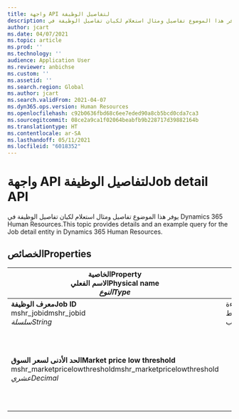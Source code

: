 ```yaml
---
title: واجهة API لتفاصيل الوظيفة
description: يوفر هذا الموضوع تفاصيل ومثال استعلام لكيان تفاصيل الوظيفة في Dynamics 365 Human Resources.
author: jcart
ms.date: 04/07/2021
ms.topic: article
ms.prod: ''
ms.technology: ''
audience: Application User
ms.reviewer: anbichse
ms.custom: ''
ms.assetid: ''
ms.search.region: Global
ms.author: jcart
ms.search.validFrom: 2021-04-07
ms.dyn365.ops.version: Human Resources
ms.openlocfilehash: c92b0636fbd68c6ee7eded90a8cb5bcd0cda7ca3
ms.sourcegitcommit: 08ce2a9ca1f02064beabfb9b228717d39882164b
ms.translationtype: HT
ms.contentlocale: ar-SA
ms.lasthandoff: 05/11/2021
ms.locfileid: "6018352"
---
```

# <a name="job-detail-api"></a><span data-ttu-id="b15b0-103">واجهة API لتفاصيل الوظيفة</span><span class="sxs-lookup"><span data-stu-id="b15b0-103">Job detail API</span></span>

<span data-ttu-id="b15b0-104">يوفر هذا الموضوع تفاصيل ومثال استعلام لكيان تفاصيل الوظيفة في Dynamics 365 Human Resources.</span><span class="sxs-lookup"><span data-stu-id="b15b0-104">This topic provides details and an example query for the Job detail entity in Dynamics 365 Human Resources.</span></span>

## <a name="properties"></a><span data-ttu-id="b15b0-105">الخصائص</span><span class="sxs-lookup"><span data-stu-id="b15b0-105">Properties</span></span>

| <span data-ttu-id="b15b0-106">الخاصية</span><span class="sxs-lookup"><span data-stu-id="b15b0-106">Property</span></span><br><span data-ttu-id="b15b0-107">**الاسم الفعلي**</span><span class="sxs-lookup"><span data-stu-id="b15b0-107">**Physical name**</span></span><br><span data-ttu-id="b15b0-108">**_النوع_**</span><span class="sxs-lookup"><span data-stu-id="b15b0-108">**_Type_**</span></span> | <span data-ttu-id="b15b0-109">استخدام</span><span class="sxs-lookup"><span data-stu-id="b15b0-109">Use</span></span> | <span data-ttu-id="b15b0-110">الوصف</span><span class="sxs-lookup"><span data-stu-id="b15b0-110">Description</span></span> |
| --- | --- | --- |
| <span data-ttu-id="b15b0-111">**معرف الوظيفة**</span><span class="sxs-lookup"><span data-stu-id="b15b0-111">**Job ID**</span></span><br><span data-ttu-id="b15b0-112">mshr_jobid</span><span class="sxs-lookup"><span data-stu-id="b15b0-112">mshr_jobid</span></span><br><span data-ttu-id="b15b0-113">*سلسلة*</span><span class="sxs-lookup"><span data-stu-id="b15b0-113">*String*</span></span> | <span data-ttu-id="b15b0-114">للقراءة فقط</span><span class="sxs-lookup"><span data-stu-id="b15b0-114">Read-only</span></span><br><span data-ttu-id="b15b0-115">مطلوب</span><span class="sxs-lookup"><span data-stu-id="b15b0-115">Required</span></span> | <span data-ttu-id="b15b0-116">معرف فريد لوظيفة.</span><span class="sxs-lookup"><span data-stu-id="b15b0-116">Unique ID for a job.</span></span> |
| <span data-ttu-id="b15b0-117">**الحد الأدنى لسعر السوق**</span><span class="sxs-lookup"><span data-stu-id="b15b0-117">**Market price low threshold**</span></span><br><span data-ttu-id="b15b0-118">mshr_marketpricelowthreshold</span><span class="sxs-lookup"><span data-stu-id="b15b0-118">mshr_marketpricelowthreshold</span></span><br><span data-ttu-id="b15b0-119">*عشري*</span><span class="sxs-lookup"><span data-stu-id="b15b0-119">*Decimal*</span></span> | | <span data-ttu-id="b15b0-120">قيمة معرف GUID منشأ بواسطة النظام لتعريف المنصب بشكل فريد.</span><span class="sxs-lookup"><span data-stu-id="b15b0-120">A system-generated GUID value to uniquely identify the position.</span></span>  |
